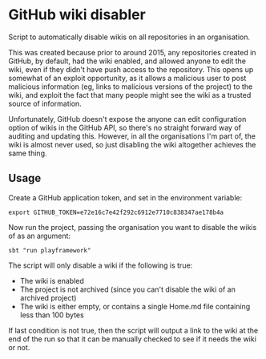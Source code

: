 # GitHub wiki disabler

Script to automatically disable wikis on all repositories in an organisation.

This was created because prior to around 2015, any repositories created in GitHub, by default, had the wiki enabled, and allowed anyone to edit the wiki, even if they didn't have push access to the repository. This opens up somewhat of an exploit opportunity, as it allows a malicious user to post malicious information (eg, links to malicious versions of the project) to the wiki, and exploit the fact that many people might see the wiki as a trusted source of information.

Unfortunately, GitHub doesn't expose the anyone can edit configuration option of wikis in the GitHub API, so there's no straight forward way of auditing and updating this. However, in all the organisations I'm part of, the wiki is almost never used, so just disabling the wiki altogether achieves the same thing.

## Usage

Create a GitHub application token, and set in the environment variable:

```
export GITHUB_TOKEN=e72e16c7e42f292c6912e7710c838347ae178b4a
```

Now run the project, passing the organisation you want to disable the wikis of as an argument:

```
sbt "run playframework"
```

The script will only disable a wiki if the following is true:

* The wiki is enabled
* The project is not archived (since you can't disable the wiki of an archived project)
* The wiki is either empty, or contains a single Home.md file containing less than 100 bytes

If last condition is not true, then the script will output a link to the wiki at the end of the run so that it can be manually checked to see if it needs the wiki or not.
